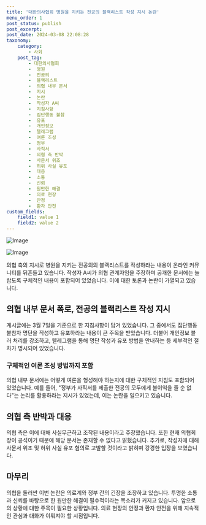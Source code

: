 ```yaml
---
title: '대한의사협회 병원을 지키는 전공의 블랙리스트 작성 지시 논란'
menu_order: 1
post_status: publish
post_excerpt: 
post_date: 2024-03-08 22:08:28
taxonomy:
    category:
        - 사회
    post_tag:
        - 대한의사협회
        -  병원
        -  전공의
        -  블랙리스트
        -  의협 내부 문서
        -  지시
        -  논란
        -  작성자 A씨
        -  지침사항
        -  집단행동 불참
        -  유포
        -  개인정보
        -  텔레그램
        -  여론 조성
        -  정부
        -  사직서
        -  의협 측 반박
        -  사문서 위조
        -  허위 사실 유포
        -  대응
        -  소통
        -  신뢰
        -  원만한 해결
        -  의료 현장
        -  안정
        -  환자 안전
custom_fields:
    field1: value 1
    field2: value 2
---
```


![Image](https://imgnews.pstatic.net/image/437/2024/03/08/0000382945_001_20240308115101468.jpg?type=w647)

![Image](https://imgnews.pstatic.net/image/437/2024/03/08/0000382945_002_20240308115101510.jpg?type=w647)

의협 측의 지시로 병원을 지키는 전공의의 블랙리스트를 작성하라는 내용이 온라인 커뮤니티를 뒤흔들고 있습니다. 작성자 A씨가 의협 관계자임을 주장하며 공개한 문서에는 놀랍도록 구체적인 내용이 포함되어 있었습니다. 이에 대한 토론과 논란이 가열되고 있습니다. 
## 의협 내부 문서 폭로, 전공의 블랙리스트 작성 지시
게시글에는 3월 7일을 기준으로 한 지침사항이 담겨 있었습니다. 그 중에서도 집단행동 불참자 명단을 작성하고 유포하라는 내용이 큰 주목을 받았습니다. 더불어 개인정보 블러 처리를 강조하고, 텔레그램을 통해 명단 작성과 유포 방법을 안내하는 등 세부적인 절차가 명시되어 있었습니다.
### 구체적인 여론 조성 방법까지 포함
의협 내부 문서에는 어떻게 여론을 형성해야 하는지에 대한 구체적인 지침도 포함되어 있었습니다. 예를 들어, "정부가 사직서를 제출한 전공의 모두에게 불이익을 줄 순 없다"는 논리를 활용하라는 지시가 있었는데, 이는 논란을 일으키고 있습니다. 
## 의협 측 반박과 대응
의협 측은 이에 대해 사실무근하고 조작된 내용이라고 주장했습니다. 또한 현재 의협회장이 공석이기 때문에 해당 문서는 존재할 수 없다고 밝혔습니다. 추가로, 작성자에 대해 사문서 위조 및 허위 사실 유포 혐의로 고발할 것이라고 밝히며 강경한 입장을 보였습니다.
## 마무리
의협을 둘러싼 이번 논란은 의료계와 정부 간의 긴장을 조장하고 있습니다. 투명한 소통과 신뢰를 바탕으로 한 원만한 해결이 필수적이라는 목소리가 커지고 있습니다. 앞으로의 상황에 대한 주목이 필요한 상황입니다. 의료 현장의 안정과 환자 안전을 위해 지속적인 관심과 대화가 이뤄져야 할 시점입니다.
